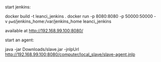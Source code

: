 start jenkins:

  docker build -t leanci_jenkins .
  docker run -p 8080:8080 -p 50000:50000  -v `pwd`/jenkins_home:/var/jenkins_home leanci_jenkins

  available at http://192.168.99.100:8080/


  start an agent:

  java -jar Downloads/slave.jar -jnlpUrl http://192.168.99.100:8080/computer/local_slave/slave-agent.jnlp
